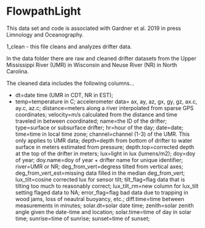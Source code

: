 # FlowpathLight

This data set and code is associated with Gardner et al. 2019 in press Limnology and Oceanography.

1_clean - this file cleans and analyzes drifter data.

In the data folder there are raw and cleaned drifter datasets from the Upper Mississippi River (UMR) in Wisconsin and Neuse River (NR) in North Carolina.

The cleaned data includes the following columns...

* dt=date time (UMR in CDT, NR in EST);
* temp=temperature in C;
accelerometer data=
ax,
ay,
az,
gx,
gy,
gz,
ax.c,
ay.c,
az.c;
distance=meters along a river interpolated from sparse GPS coordinates;
velocity=m/s calculated from the distance and time traveled in between coordinated;
name=the ID of the drifter;
type=surface or subsurface drifter;
hr=hour of the day;
date=date;
time=time in local time zone;
channel=channel (1-3) of the UMR. This only applies to UMR data;
depth=depth from bottom of drifter to water surface in meters estimated from pressure;
depth.top=corrected depth at the top of the drifter in meters;
lux=light in lux (lumens/m2);
doy=doy of year;
doy.name=doy of year + drifter name for unique identifier;
river=UMR or NR;
deg_from_vert=degress tilted from vertical axes;
deg_from_vert_est=missing data filled in the median deg_from_vert;
lux_tilt=cosine corrected lux for sensor tilt;
tilt_flag=flag data that is tilting too much to reasonably correct;
lux_tilt_rm=new column for lux_tilt setting flaged data to NA;
error_flag=flag bad data due to trapping in wood jams, loss of neautral buoyancy, etc.;
diff.time=time between measurements in minutes;
solar.dt=solar date time;
zenith=solar zenith angle given the date-time and location;
solar.time=time of day in solar time;
sunrise=time of sunrise;
sunset=time of sunset;



